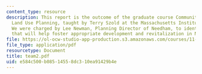 ```yaml
---
content_type: resource
description: This report is the outcome of the graduate course Community Growth &
  Land Use Planning, taught by Terry Szold at the Massachusetts Institute of Technology.
  We were charged by Lee Newman, Planning Director of Needham, to identify strategies
  that will help foster appropriate development and revitalization in Needham Center.
file: https://ol-ocw-studio-app-production.s3.amazonaws.com/courses/11-360-community-growth-and-land-use-planning-fall-2003/e584c500b08514558dc310ea91429b4e_team2.pdf
file_type: application/pdf
resourcetype: Document
title: team2.pdf
uid: e584c500-b085-1455-8dc3-10ea91429b4e
---
```

